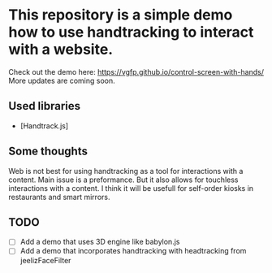 # This repository is a simple demo how to use handtracking to interact with a website.
Check out the demo here: https://vgfp.github.io/control-screen-with-hands/
More updates are coming soon.
## Used libraries
- [Handtrack.js]

## Some thoughts
Web is not best for using handtracking as a tool for interactions with a content. Main issue is a preformance. But it also allows for touchless interactions with a content. I think it will be usefull for self-order kiosks in restaurants and smart mirrors.

## TODO
- [ ] Add a demo that uses 3D engine like babylon.js
- [ ] Add a demo that incorporates handtracking with headtracking from jeelizFaceFilter
